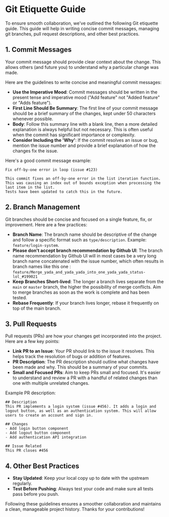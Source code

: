 # Git Etiquette Guide

To ensure smooth collaboration, we've outlined the following Git etiquette guide. This guide will help in writing concise commit messages, managing git branches, pull request descriptions, and other best practices.

## 1. Commit Messages

Your commit message should provide clear context about the change. This allows others (and future you) to understand why a particular change was made.

Here are the guidelines to write concise and meaningful commit messages:

- **Use the Imperative Mood**: Commit messages should be written in the present tense and imperative mood ("Add feature" not "Added feature" or "Adds feature").
- **First Line Should Be Summary**: The first line of your commit message should be a brief summary of the changes, kept under 50 characters whenever possible.
- **Body**: Follow this summary line with a blank line, then a more detailed explanation is always helpful but not necessary. This is often useful when the commit has significant importance or complexity.
- **Consider Including the 'Why'**: If the commit resolves an issue or bug, mention the issue number and provide a brief explanation of how the changes fix the issue.

Here's a good commit message example:

```
Fix off-by-one error in loop (issue #123)

This commit fixes an off-by-one error in the list iteration function. 
This was causing an index out of bounds exception when processing the last item in the list. 
Tests have been updated to catch this in the future.
```

## 2. Branch Management

Git branches should be concise and focused on a single feature, fix, or improvement. Here are a few practices:

- **Branch Name**: The branch name should be descriptive of the change and follow a specific format such as `type/description`. Example: `feature/login-system`.
- **Please don't accept branch recommendation by Github UI**: The branch name recommendation by Github UI will in most cases be a very long branch name concatenated with the issue number, which often results in branch names like this one : 
`feature/Merge_yada_and_yada_yada_into_one_yada_yada_status-lol_#199021` 
- **Keep Branches Short-lived**: The longer a branch lives separate from the `main` or `master` branch, the higher the possibility of merge conflicts. Aim to merge branches as soon as the work is complete and has been tested.
- **Rebase Frequently**: If your branch lives longer, rebase it frequently on top of the main branch.

## 3. Pull Requests

Pull requests (PRs) are how your changes get incorporated into the project. Here are a few key points:

- **Link PR to an Issue**: Your PR should link to the issue it resolves. This helps track the resolution of bugs or addition of features.
- **PR Description**: The PR description should outline what changes have been made and why. This should be a summary of your commits.
- **Small and Focused PRs**: Aim to keep PRs small and focused. It's easier to understand and review a PR with a handful of related changes than one with multiple unrelated changes.

Example PR description:

```
## Description
This PR implements a login system (issue #456). It adds a login and logout button, as well as an authentication system. This will allow users to create an account and sign in.

## Changes
- Add login button component
- Add logout button component
- Add authentication API integration

## Issue Related
This PR closes #456
```

## 4. Other Best Practices

- **Stay Updated**: Keep your local copy up to date with the upstream regularly.
- **Test Before Pushing**: Always test your code and make sure all tests pass before you push.

Following these guidelines ensures a smoother collaboration and maintains a clean, manageable project history. Thanks for your contributions!

